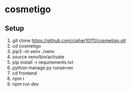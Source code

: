 # cosmetigo

## Setup

1. git clone https://github.com/cipher10111/cosmetigo.git
2. cd cosmetigo
3. pip3 -m venv ./venv
4. source venv/bin/activate
5. pip install -r requirements.txt 
6. python manage.py runserver
5. cd frontend
7. npm i
6. npm run dev